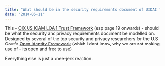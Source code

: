 ```yaml
---
title: "What should be in the security requirements document of UIDAI ?"
date: "2010-05-11"
---
```


This - [OIX US ICAM LOA 1 Trust Framework](/sites/default/files/oix-us-icam-loa1-tfp-assessment-package-2010-02-12.pdf ) (esp page 19 onwards) - should be what the security and privacy requirements document be modelled on. Designed by several of the top security and privacy researchers for the U.S Govt's [Open Identity Framework](http://openidentityexchange.org/creating-a-new-trust-framework) (which I dont know, why we are not making use of - its open and free to use)

Everything else is just a knee-jerk reaction.
